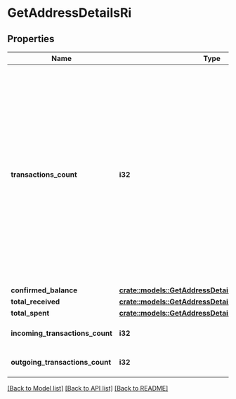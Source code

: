 # GetAddressDetailsRi

## Properties

Name | Type | Description | Notes
------------ | ------------- | ------------- | -------------
**transactions_count** | **i32** | Represents the total number of confirmed coins transactions for this address, both incoming and outgoing. Applies for coins only **and not** tokens transfers e.g. for Ethereum. `transactionsCount` could result as less than incoming and outgoing transactions put together (e.g. in Bitcoin), due to the fact that one and the same address could be in senders and receivers addresses. | 
**confirmed_balance** | [**crate::models::GetAddressDetailsRiConfirmedBalance**](GetAddressDetailsRI_confirmedBalance.md) |  | 
**total_received** | [**crate::models::GetAddressDetailsRiTotalReceived**](GetAddressDetailsRI_totalReceived.md) |  | 
**total_spent** | [**crate::models::GetAddressDetailsRiTotalSpent**](GetAddressDetailsRI_totalSpent.md) |  | 
**incoming_transactions_count** | **i32** | Defines the count of the incoming transactions. | 
**outgoing_transactions_count** | **i32** | Defines the count of the outgoing transactions. | 

[[Back to Model list]](../README.md#documentation-for-models) [[Back to API list]](../README.md#documentation-for-api-endpoints) [[Back to README]](../README.md)


